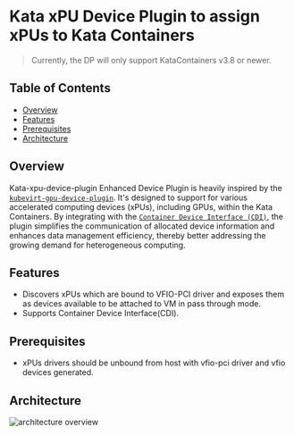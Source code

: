 # Kata xPU Device Plugin to assign xPUs to Kata Containers

> Currently, the DP will only support KataContainers v3.8 or newer.

## Table of Contents

- [Overview](#overview)
- [Features](#features)
- [Prerequisites](#prerequisites)
- [Architecture](#architecture)


## Overview

Kata-xpu-device-plugin Enhanced Device Plugin is heavily inspired by the [`kubevirt-gpu-device-plugin`](https://github.com/NVIDIA/kubevirt-gpu-device-plugin). It's designed to support for various accelerated computing devices (xPUs), including GPUs, within the Kata Containers. By integrating with the [`Container Device Interface (CDI)`](https://github.com/cncf-tags/container-device-interface), the plugin simplifies the communication of allocated device information and enhances data management efficiency, thereby better addressing the growing demand for heterogeneous computing.


## Features

- Discovers xPUs which are bound to VFIO-PCI driver and exposes them as devices available to be attached to VM in pass through mode.
- Supports Container Device Interface(CDI).

## Prerequisites

- xPUs drivers should be unbound from host with vfio-pci driver and vfio devices generated. 


## Architecture

![architecture overview](docs/image.png)

